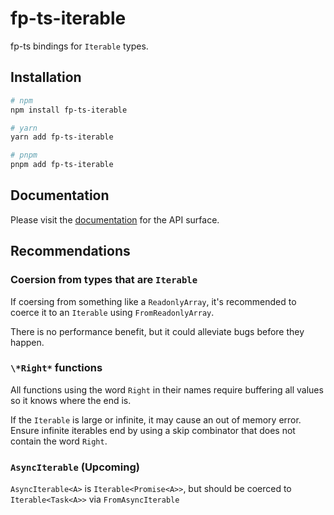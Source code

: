 # fp-ts-iterable

fp-ts bindings for `Iterable` types.

## Installation

```sh
# npm
npm install fp-ts-iterable

# yarn
yarn add fp-ts-iterable

# pnpm
pnpm add fp-ts-iterable
```

## Documentation

Please visit the [documentation](https://waynevanson.github.io/fp-ts-iterable/) for the API surface.

## Recommendations

### Coersion from types that are `Iterable`

If coersing from something like a `ReadonlyArray`, it's recommended to coerce it to an `Iterable` using `FromReadonlyArray`.

There is no performance benefit, but it could alleviate bugs before they happen.

### `\*Right*` functions

All functions using the word `Right` in their names require buffering all values so it knows where the end is.

If the `Iterable` is large or infinite, it may cause an out of memory error.
Ensure infinite iterables end by using a skip combinator that does not contain the word `Right`.

### `AsyncIterable` (Upcoming)

`AsyncIterable<A>` is `Iterable<Promise<A>>`, but should be coerced to `Iterable<Task<A>>` via `FromAsyncIterable`
